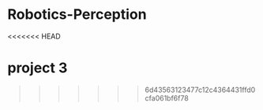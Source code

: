 # Robotics-Perception
<<<<<<< HEAD

project 3
=======
>>>>>>> 6d43563123477c12c4364431ffd0cfa061bf6f78
